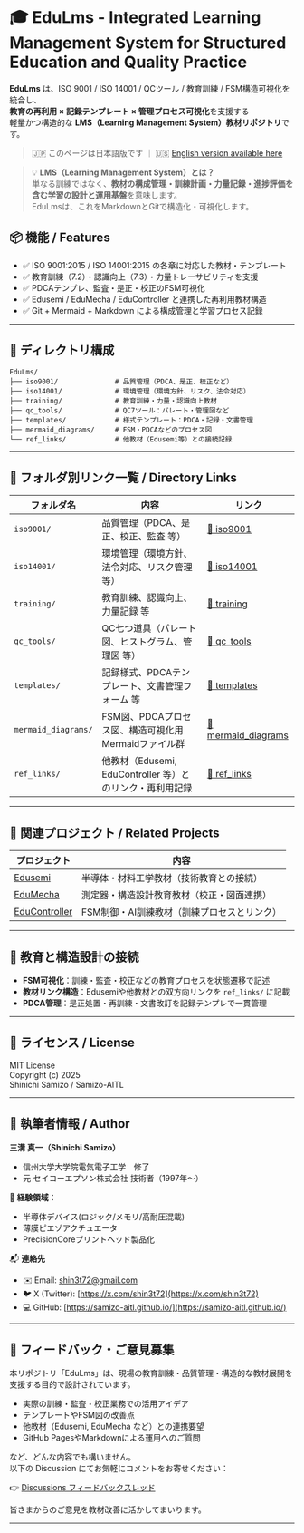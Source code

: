 # 🎓 EduLms - Integrated Learning Management System for Structured Education and Quality Practice

**EduLms** は、ISO 9001 / ISO 14001 / QCツール / 教育訓練 / FSM構造可視化を統合し、  
**教育の再利用 × 記録テンプレート × 管理プロセス可視化**を支援する  
軽量かつ構造的な **LMS（Learning Management System）教材リポジトリ**です。
> 🇯🇵 このページは日本語版です ｜ 🇺🇸 [English version available here](./README_en.md)

> 💡 **LMS（Learning Management System）とは？**  
> 単なる訓練ではなく、**教材の構成管理・訓練計画・力量記録・進捗評価を含む学習の設計と運用基盤**を意味します。  
> EduLmsは、これをMarkdownとGitで構造化・可視化します。

## 📦 機能 / Features

- ✅ ISO 9001:2015 / ISO 14001:2015 の各章に対応した教材・テンプレート
- ✅ 教育訓練（7.2）・認識向上（7.3）・力量トレーサビリティを支援
- ✅ PDCAテンプレ、監査・是正・校正のFSM可視化
- ✅ Edusemi / EduMecha / EduController と連携した再利用教材構造
- ✅ Git + Mermaid + Markdown による構成管理と学習プロセス記録

---

## 📁 ディレクトリ構成

```plaintext
EduLms/
├── iso9001/              # 品質管理（PDCA、是正、校正など）
├── iso14001/             # 環境管理（環境方針、リスク、法令対応）
├── training/             # 教育訓練・力量・認識向上教材
├── qc_tools/             # QC7ツール：パレート・管理図など
├── templates/            # 様式テンプレート：PDCA・記録・文書管理
├── mermaid_diagrams/     # FSM・PDCAなどのプロセス図
└── ref_links/            # 他教材（Edusemi等）との接続記録　
```

---

## 📂 フォルダ別リンク一覧 / Directory Links

| フォルダ名 | 内容 | リンク |
|------------|------|--------|
| `iso9001/` | 品質管理（PDCA、是正、校正、監査 等） | [📁 iso9001](./iso9001/) |
| `iso14001/` | 環境管理（環境方針、法令対応、リスク管理 等） | [📁 iso14001](./iso14001/) |
| `training/` | 教育訓練、認識向上、力量記録 等 | [📁 training](./training/) |
| `qc_tools/` | QC七つ道具（パレート図、ヒストグラム、管理図 等） | [📁 qc_tools](./qc_tools/) |
| `templates/` | 記録様式、PDCAテンプレート、文書管理フォーム 等 | [📁 templates](./templates/) |
| `mermaid_diagrams/` | FSM図、PDCAプロセス図、構造可視化用Mermaidファイル群 | [📁 mermaid_diagrams](./mermaid_diagrams/) |
| `ref_links/` | 他教材（Edusemi, EduController 等）とのリンク・再利用記録 | [📁 ref_links](./ref_links/) 

---

## 🔗 関連プロジェクト / Related Projects

| プロジェクト     | 内容                                               |
|------------------|----------------------------------------------------|
| [Edusemi](https://github.com/samizo-aitl/Edusemi)         | 半導体・材料工学教材（技術教育との接続）               |
| [EduMecha](https://github.com/samizo-aitl/EduMecha)       | 測定器・構造設計教育教材（校正・図面連携）              |
| [EduController](https://github.com/samizo-aitl/EduController) | FSM制御・AI訓練教材（訓練プロセスとリンク）             |

---

## 🧠 教育と構造設計の接続

- **FSM可視化**：訓練・監査・校正などの教育プロセスを状態遷移で記述
- **教材リンク構造**：Edusemiや他教材との双方向リンクを `ref_links/` に記載
- **PDCA管理**：是正処置・再訓練・文書改訂を記録テンプレで一貫管理

---

## 📜 ライセンス / License

MIT License  
Copyright (c) 2025  
Shinichi Samizo / Samizo-AITL

---

## 👤 執筆者情報 / Author

**三溝 真一（Shinichi Samizo）**  
- 信州大学大学院電気電子工学　修了  
- 元 セイコーエプソン株式会社 技術者（1997年〜）  

📌 **経験領域**：
- 半導体デバイス(ロジック/メモリ/高耐圧混載)  
- 薄膜ピエゾアクチュエータ  
- PrecisionCoreプリントヘッド製品化  

📬 **連絡先**
- ✉️ Email: [shin3t72@gmail.com](mailto:shin3t72@gmail.com)  
- 🐦 X (Twitter): [https://x.com/shin3t72](https://x.com/shin3t72)  
- 💻 GitHub: [https://samizo-aitl.github.io/](https://samizo-aitl.github.io/)

---

## 💬 フィードバック・ご意見募集

本リポジトリ「EduLms」は、現場の教育訓練・品質管理・構造的な教材展開を支援する目的で設計されています。

- 実際の訓練・監査・校正業務での活用アイデア
- テンプレートやFSM図の改善点
- 他教材（Edusemi, EduMecha など）との連携要望
- GitHub PagesやMarkdownによる運用へのご質問

など、どんな内容でも構いません。  
以下の Discussion にてお気軽にコメントをお寄せください：

👉 [Discussions フィードバックスレッド](https://github.com/Samizo-AITL/EduLms/discussions)

皆さまからのご意見を教材改善に活かしてまいります。

---
